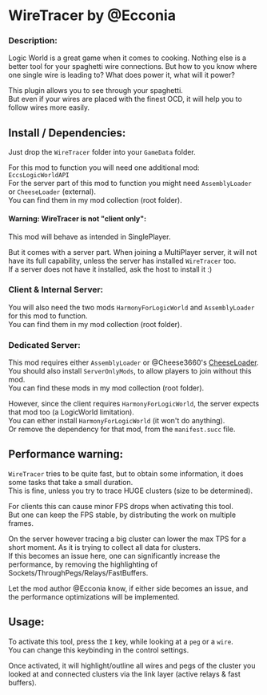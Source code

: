 # WireTracer by @Ecconia

### Description:

Logic World is a great game when it comes to cooking. Nothing else is a better tool for your spaghetti wire connections. But how to you know where one single wire is leading to? What does power it, what will it power?

This plugin allows you to see through your spaghetti.\
But even if your wires are placed with the finest OCD, it will help you to follow wires more easily.

## Install / Dependencies:

Just drop the `WireTracer` folder into your `GameData` folder.

For this mod to function you will need one additional mod: `EccsLogicWorldAPI`\
For the server part of this mod to function you might need `AssemblyLoader` or `CheeseLoader` (external).\
You can find them in my mod collection (root folder).

#### Warning: WireTracer is not "client only":

This mod will behave as intended in SinglePlayer.

But it comes with a server part. When joining a MultiPlayer server, it will not have its full capability, unless the server has installed `WireTracer` too.\
If a server does not have it installed, ask the host to install it :)

### Client & Internal Server:

You will also need the two mods `HarmonyForLogicWorld` and `AssemblyLoader` for this mod to function.\
You can find them in my mod collection (root folder).

### Dedicated Server:

This mod requires either `AssemblyLoader` or @Cheese3660's [CheeseLoader](https://github.com/cheese3660/CheeseUtilMod/tree/preview/cheeseloader).\
You should also install `ServerOnlyMods`, to allow players to join without this mod.\
You can find these mods in my mod collection (root folder).

However, since the client requires `HarmonyForLogicWorld`, the server expects that mod too (a LogicWorld limitation).\
You can either install `HarmonyForLogicWorld` (it won't do anything).\
Or remove the dependency for that mod, from the `manifest.succ` file.

## Performance warning:

`WireTracer` tries to be quite fast, but to obtain some information, it does some tasks that take a small duration.\
This is fine, unless you try to trace HUGE clusters (size to be determined).

For clients this can cause minor FPS drops when activating this tool.\
But one can keep the FPS stable, by distributing the work on multiple frames.

On the server however tracing a big cluster can lower the max TPS for a short moment. As it is trying to collect all data for clusters.\
If this becomes an issue here, one can significantly increase the performance, by removing the highlighting of Sockets/ThroughPegs/Relays/FastBuffers.

Let the mod author @Ecconia know, if either side becomes an issue, and the performance optimizations will be implemented.

## Usage:

To activate this tool, press the `I` key, while looking at a `peg` or a `wire`.\
You can change this keybinding in the control settings.

Once activated, it will highlight/outline all wires and pegs of the cluster you looked at and connected clusters via the link layer (active relays & fast buffers).
